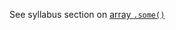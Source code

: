 See syllabus section on [array `.some()`](https://codeyourfuture.github.io/syllabus-master/js-core/week-06/lesson.html#array-some)
